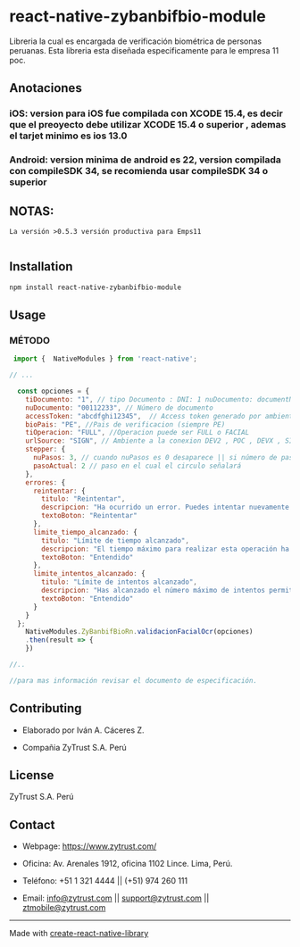 # react-native-zybanbifbio-module

Libreria la cual es encargada de verificación biométrica de personas peruanas.
Esta libreria esta diseñada especificamente para le empresa 11 poc. 

## Anotaciones

### iOS: version para iOS fue compilada con XCODE 15.4, es decir que el preoyecto debe utilizar XCODE 15.4 o superior , ademas el tarjet minimo es ios 13.0
### Android: version minima de android es 22, version compilada con compileSDK 34, se recomienda usar compileSDK 34 o superior

## NOTAS:
```
La versión >0.5.3 versión productiva para Emps11
 
```


## Installation

```sh
npm install react-native-zybanbifbio-module
```

## Usage

### MÉTODO
```js
 import {  NativeModules } from 'react-native';

// ...

  const opciones = {
    tiDocumento: "1", // tipo Documento : DNI: 1 nuDocumento: documentNumber, // Numero de documento
    nuDocumento: "00112233", // Número de documento
    accessToken: "abcdfghi12345",  // Access token generado por ambiente
    bioPais: "PE", //Pais de verificacion (siempre PE)
    tiOperacion: "FULL", //Operacion puede ser FULL o FACIAL
    urlSource: "SIGN", // Ambiente a la conexion DEV2 , POC , DEVX , SIGN (PRODUCCION)
    stepper: {
      nuPasos: 3, // cuando nuPasos es 0 desaparece || si número de pasos es 0 los steppers se ocultan
      pasoActual: 2 // paso en el cual el circulo señalará 
    },
    errores: {
      reintentar: {
        titulo: "Reintentar",
        descripcion: "Ha ocurrido un error. Puedes intentar nuevamente presionando el botón a continuación.", 
        textoBoton: "Reintentar"
      },
      limite_tiempo_alcanzado: {
        titulo: "Límite de tiempo alcanzado",
        descripcion: "El tiempo máximo para realizar esta operación ha expirado. Por favor, intenta nuevamente.",
        textoBoton: "Entendido"
      },
      limite_intentos_alcanzado: {
        titulo: "Límite de intentos alcanzado",
        descripcion: "Has alcanzado el número máximo de intentos permitidos. Por favor, inténtalo más tarde.",
        textoBoton: "Entendido"
      }
    }
  };
    NativeModules.ZyBanbifBioRn.validacionFacialOcr(opciones)
    .then(result => {
    })

//..

//para mas información revisar el documento de especificación.
```

## Contributing

- Elaborado por Iván A. Cáceres Z.

- Compañia ZyTrust S.A. Perú


## License

ZyTrust S.A. Perú


## Contact

- Webpage: https://www.zytrust.com/

- Oficina: Av. Arenales 1912, oficina 1102 Lince. Lima, Perú.

- Teléfono: +51 1 321 4444 || (+51) 974 260 111

- Email: info@zytrust.com || support@zytrust.com || ztmobile@zytrust.com


---

Made with [create-react-native-library](https://github.com/callstack/react-native-builder-bob)
